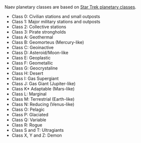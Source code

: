 Naev planetary classes are based on [Star Trek planetary classes](https://stexpanded.fandom.com/wiki/Planet_classifications).

* Class 0: Civilian stations and small outposts
* Class 1: Major military stations and outposts
* Class 2: Collective stations
* Class 3: Pirate strongholds
* Class A: Geothermal
* Class B: Geomorteus (Mercury-like)
* Class C: Geoinactive
* Class D: Asteroid/Moon-like
* Class E: Geoplastic
* Class F: Geometallic
* Class G: Geocrystaline
* Class H: Desert
* Class I: Gas Supergiant
* Class J: Gas Giant (Jupiter-like)
* Class K* Adaptable (Mars-like)
* Class L: Marginal
* Class M: Terrestrial (Earth-like)
* Class N: Reducing (Venus-like)
* Class O: Pelagic
* Class P: Glaciated
* Class Q: Variable
* Class R: Rogue
* Class S and T: Ultragiants
* Class X, Y and Z: Demon